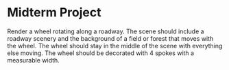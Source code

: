 # Midterm Project

Render a wheel rotating along a roadway. 
The scene should include a roadway scenery and the background of a field or forest that moves with the wheel. 
The wheel should stay in the middle of the scene with everything else moving. 
The wheel should be decorated with 4 spokes with a measurable width.
